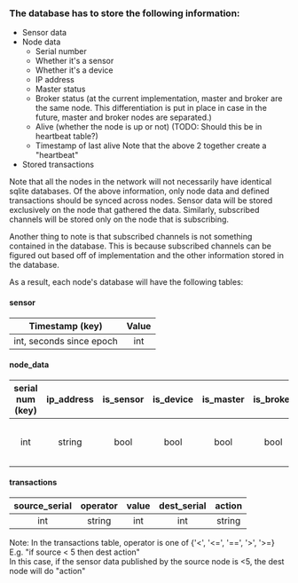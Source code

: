 ### The database has to store the following information:

- Sensor data
- Node data
    - Serial number
    - Whether it's a sensor
    - Whether it's a device
    - IP address
    - Master status
    - Broker status (at the current implementation, master and broker are the
      same node. This differentiation is put in place in case in the future,
      master and broker nodes are separated.)
    - Alive (whether the node is up or not) (TODO: Should this be in heartbeat table?)
    - Timestamp of last alive
      Note that the above 2 together create a "heartbeat"
- Stored transactions

Note that all the nodes in the network will not necessarily have identical
sqlite databases. Of the above information, only node data and defined
transactions should be synced across nodes. Sensor data will be stored
exclusively on the node that gathered the data. Similarly, subscribed channels
will be stored only on the node that is subscribing.

Another thing to note is that subscribed channels is not something contained in
the database. This is because subscribed channels can be figured out based off
of implementation and the other information stored in the database.

As a result, each node's database will have the following tables:

#### sensor
| Timestamp (key)          | Value |
| :----------------------: | :---: |
| int, seconds since epoch | int   |


#### node\_data
| serial num (key) | ip\_address | is\_sensor | is\_device | is\_master | is\_broker | is\_up | last\_up                 |
| :-------------:  | :---------: | :--------: | :--------: | :--------: | :--------: | :----: | :----------------------: |
| int              | string      | bool       | bool       | bool       | bool       | bool   | int, seconds since epoch |

#### transactions
| source\_serial | operator | value | dest\_serial | action |
| :------------: | :------: | :---: | :----------: | :----: |
| int            | string   | int   | int          | string |

Note: In the transactions table, operator is one of {'<', '<=', '==', '>', '>=}
<br>E.g. "if source < 5 then dest action"
<br>In this case, if the sensor data published by the source node is <5, the dest node will do "action"
